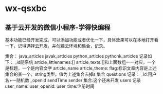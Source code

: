 # wx-qsxbc
##  基于云开发的微信小程序-学得快编程
基本功能已经开发完成，可以添加功能或者优化一下，具体效果可以在本地打开看一下，记得选择云开发，并创建云环境和集合，记录。

集合：
java_articles
javak_articles
python_articles
pythonk_articles
记录如下：
_id随系统
article_littlenames:[]
article_texts:[]和上面数组一一对应，一个是标题，一个是内容文字
article_name
article_theme:
flag:标识文章内容是上述集合的某一个，string类型，值为上述集合去掉s
集合
questions
记录：
_id:用户名+一随机数
_openid
sendTime
sender
集合:这个还未开发
users
记录
user_name:
user_openid:
user_time:注册时间
